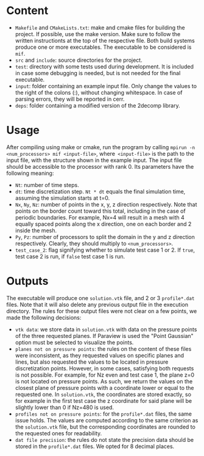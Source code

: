 # Content
- `Makefile` and `CMakeLists.txt`: make and cmake files for building the project. If possible, use the make version. Make sure to follow the written instructionts at the top of the respective file. Both build systems produce one or more executables. The executable to be considered is `mif`.
- `src` and `include`: source directories for the project.
- `test`: directory with some tests used during development. It is included in case some debugging is needed, but is not needed for the final executable.
- `input`: folder containing an example input file. Only change the values to the right of the colons (:), without changing whitespace. In case of parsing errors, they will be reported in cerr.
- `deps`: folder containing a modified version of the 2decomp library.

# Usage
After compiling using make or cmake, run the program by calling `mpirun -n <num_processors> mif <input-file>`, where` <input-file>` is the path to the input file, with the structure shown in the example input. The input file should be accessible to the processor with rank 0. Its parameters have the following meaning:
- `Nt`: number of time steps.
- `dt`: time discretization step. `Nt * dt` equals the final simulation time, assuming the simulation starts at t=0.
- `Nx`, `Ny`, `Nz`: number of points in the x, y, z direction respectively. Note that points on the border count toward this total, including in the case of periodic boundaries. For example, Nx=4 will result in a mesh with 4 equally spaced points along the x direction, one on each border and 2 inside the mesh.
- `Py`, `Pz`: number of processors to split the domain in the y and z direction respectively. Clearly, they should multiply to `<num_processors>`.
- `test_case_2`: flag signifying whether to simulate test case 1 or 2. If `true`, test case 2 is run, if `false` test case 1 is run.

# Outputs
The executable will produce one `solution.vtk` file, and 2 or 3 `profile*.dat` files. Note that it will also delete any previous output file in the execution directory. The rules for these output files were not clear on a few points, we made the following decisions:
- `vtk data`: we store data in `solution.vtk` with data on the pressure points of the three requested planes. If Paraview is used the "Point Gaussian" option must be selected to visualize the points. 
- `planes not on pressure points`: the rules on the content of these files were inconsistent, as they requested values on specific planes and lines, but also requested the values to be located in pressure discretization points. However, in some cases, satisfying both requests is not possible. For example, for Nz even and test case 1, the plane z=0 is not located on pressure points. As such, we return the values on the closest plane of pressure points with a coordinate lower or equal to the requested one. In `solution.vtk`, the coordinates are stored exactly, so for example in the first test case the z coordinate for said plane will be slightly lower than 0 if Nz=480 is used. 
- `profiles not on pressure points`: for the `profile*.dat` files, the same issue holds. The values are computed according to the same criterion as the `solution.vtk` file, but the corresponding coordinates are rounded to the requested ones for readability.
- `dat file precision`: the rules do not state the precision data should be stored in the `profile*.dat` files. We opted for 8 decimal places.